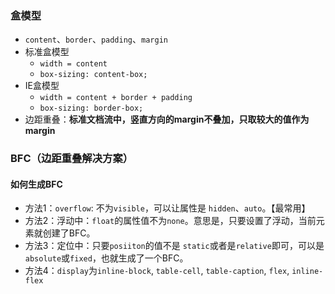 ### 盒模型
* `content`、`border`、`padding`、`margin`
* 标准盒模型 
    * `width = content`
    * `box-sizing: content-box;`
* IE盒模型 
    * `width = content + border + padding`
    * `box-sizing: border-box;`
* 边距重叠：**标准文档流中，竖直方向的margin不叠加，只取较大的值作为margin**

### BFC（边距重叠解决方案）
#### 如何生成BFC
* 方法1：`overflow`: 不为`visible`，可以让属性是 `hidden`、`auto`。【最常用】
* 方法2：浮动中：`float`的属性值不为`none`。意思是，只要设置了浮动，当前元素就创建了BFC。
* 方法3：定位中：只要`posiiton`的值不是 `static`或者是`relative`即可，可以是`absolute`或`fixed`，也就生成了一个BFC。
* 方法4：`display`为`inline-block`, `table-cell`, `table-caption`, `flex`, `inline-flex`